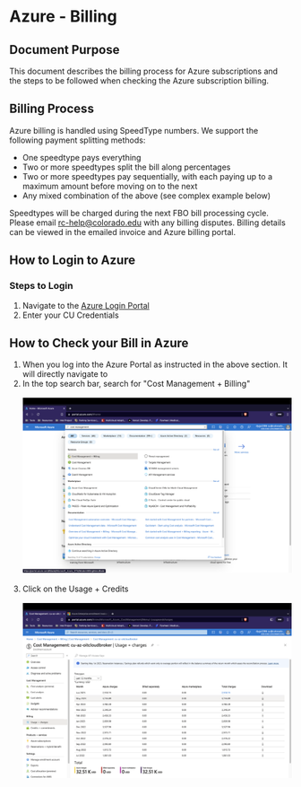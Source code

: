 # Azure - Billing

## Document Purpose

This document describes the billing process for Azure subscriptions and  the steps to be followed when checking the Azure subscription billing.

## Billing Process
Azure billing is handled using SpeedType numbers. We support the following payment splitting methods:
* One speedtype pays everything
* Two or more speedtypes split the bill along percentages
* Two or more speedtypes pay sequentially, with each paying up to a maximum amount before moving on to the next
* Any mixed combination of the above (see complex example below)

Speedtypes will be charged during the next FBO bill processing cycle. Please email [rc-help@colorado.edu](mailto:rc-help@colorado.edu) with any billing disputes. 
Billing details can be viewed in the emailed invoice and Azure billing portal.

## How to Login to Azure

### Steps to Login

1. Navigate to the [Azure Login Portal](https://portal.azure.com/)
2. Enter your CU Credentials

## How to Check your Bill in Azure

1. When you log into the Azure Portal as instructed in the above section. It will directly navigate to 
2. In the top search bar, search for "Cost Management + Billing" <br>
   <br>![](images/navigate.png) <br><br>
3. Click on the Usage + Credits<br>
   <br>![](images/view.png) <br><br>
